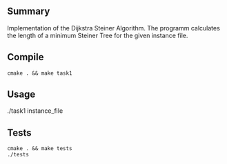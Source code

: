 Summary
-------
Implementation of the Dijkstra Steiner Algorithm.
The programm calculates the length of a minimum Steiner Tree for the given instance file.

Compile
-------
`cmake . && make task1`

Usage
-----
./task1 instance_file

Tests
-----
`cmake . && make tests`   
`./tests`